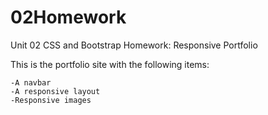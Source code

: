 # 02Homework
Unit 02 CSS and Bootstrap Homework: Responsive Portfolio


This is the portfolio site with the following items:

    -A navbar
    -A responsive layout
    -Responsive images